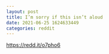 ```yaml
--- 
layout: post 
title: I’m sorry if this isn’t aloud 
date: 2021-06-25 1624633449 
categories: reddit 
--- 
```

https://redd.it/o7pho6